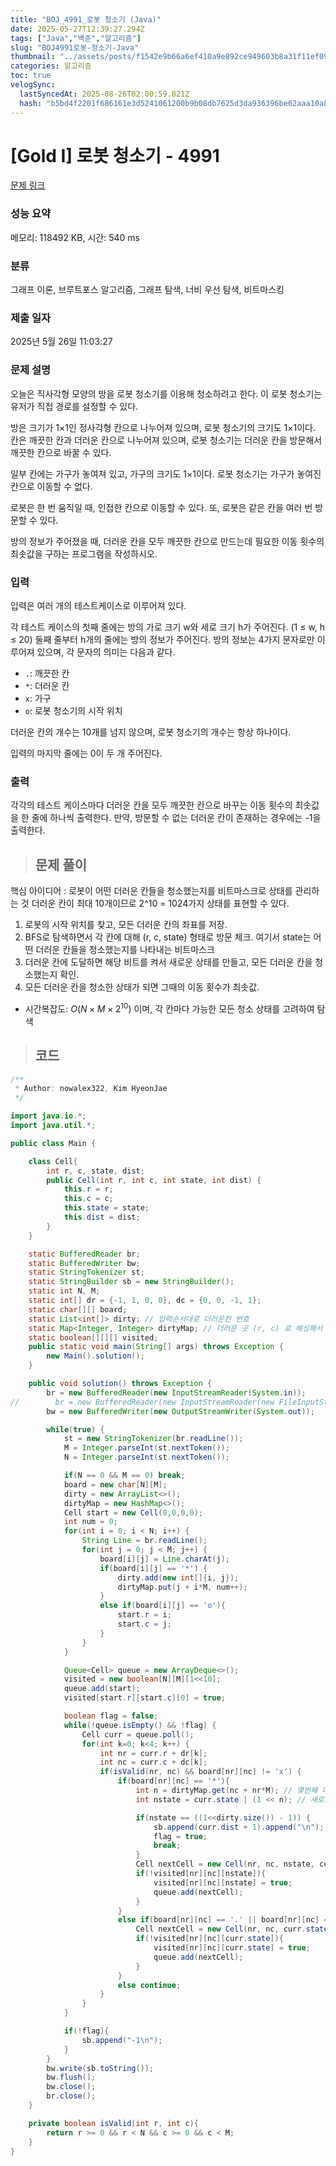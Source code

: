 ```yaml
---
title: "BOJ_4991_로봇 청소기 (Java)"
date: 2025-05-27T12:39:27.294Z
tags: ["Java","백준","알고리즘"]
slug: "BOJ4991로봇-청소기-Java"
thumbnail: "../assets/posts/f1542e9b66a6ef410a9e892ce949603b8a31f11ef091c2c5438fcc1c81ff9465.png"
categories: 알고리즘
toc: true
velogSync:
  lastSyncedAt: 2025-08-26T02:00:59.821Z
  hash: "b5bd4f2201f686161e3d5241061200b9b08db7625d3da936396be62aaa10a85f"
---
```


# [Gold I] 로봇 청소기 - 4991 

[문제 링크](https://www.acmicpc.net/problem/4991) 

### 성능 요약

메모리: 118492 KB, 시간: 540 ms

### 분류

그래프 이론, 브루트포스 알고리즘, 그래프 탐색, 너비 우선 탐색, 비트마스킹

### 제출 일자

2025년 5월 26일 11:03:27

### 문제 설명

<p>오늘은 직사각형 모양의 방을 로봇 청소기를 이용해 청소하려고 한다. 이 로봇 청소기는 유저가 직접 경로를 설정할 수 있다.</p>

<p>방은 크기가 1×1인 정사각형 칸으로 나누어져 있으며, 로봇 청소기의 크기도 1×1이다. 칸은 깨끗한 칸과 더러운 칸으로 나누어져 있으며, 로봇 청소기는 더러운 칸을 방문해서 깨끗한 칸으로 바꿀 수 있다.</p>

<p>일부 칸에는 가구가 놓여져 있고, 가구의 크기도 1×1이다. 로봇 청소기는 가구가 놓여진 칸으로 이동할 수 없다. </p>

<p>로봇은 한 번 움직일 때, 인접한 칸으로 이동할 수 있다. 또, 로봇은 같은 칸을 여러 번 방문할 수 있다.</p>

<p>방의 정보가 주어졌을 때, 더러운 칸을 모두 깨끗한 칸으로 만드는데 필요한 이동 횟수의 최솟값을 구하는 프로그램을 작성하시오.</p>

### 입력 

 <p>입력은 여러 개의 테스트케이스로 이루어져 있다.</p>

<p>각 테스트 케이스의 첫째 줄에는 방의 가로 크기 w와 세로 크기 h가 주어진다. (1 ≤ w, h ≤ 20) 둘째 줄부터 h개의 줄에는 방의 정보가 주어진다. 방의 정보는 4가지 문자로만 이루어져 있으며, 각 문자의 의미는 다음과 같다.</p>

<ul>
	<li><code>.</code>: 깨끗한 칸</li>
	<li><code>*</code>: 더러운 칸</li>
	<li><code>x</code>: 가구</li>
	<li><code>o</code>: 로봇 청소기의 시작 위치</li>
</ul>

<p>더러운 칸의 개수는 10개를 넘지 않으며, 로봇 청소기의 개수는 항상 하나이다.</p>

<p>입력의 마지막 줄에는 0이 두 개 주어진다.</p>

### 출력 

 <p>각각의 테스트 케이스마다 더러운 칸을 모두 깨끗한 칸으로 바꾸는 이동 횟수의 최솟값을 한 줄에 하나씩 출력한다. 만약, 방문할 수 없는 더러운 칸이 존재하는 경우에는 -1을 출력한다.</p>

> ## 문제 풀이

핵심 아이디어 : 로봇이 어떤 더러운 칸들을 청소했는지를 비트마스크로 상태를 관리하는 것
더러운 칸이 최대 10개이므로 2^10 = 1024가지 상태를 표현할 수 있다.


1. 로봇의 시작 위치를 찾고, 모든 더러운 칸의 좌표를 저장.
2. BFS로 탐색하면서 각 칸에 대해 (r, c, state) 형태로 방문 체크. 여기서 state는 어떤 더러운 칸들을 청소했는지를 나타내는 비트마스크
3. 더러운 칸에 도달하면 해당 비트를 켜서 새로운 상태를 만들고, 모든 더러운 칸을 청소했는지 확인.
4. 모든 더러운 칸을 청소한 상태가 되면 그때의 이동 횟수가 최솟값.

- 시간복잡도: $O(N × M × 2^{10})$ 이며, 각 칸마다 가능한 모든 청소 상태를 고려하여 탐색

> ## 코드

```java
/**
 * Author: nowalex322, Kim HyeonJae
 */

import java.io.*;
import java.util.*;

public class Main {

    class Cell{
        int r, c, state, dist;
        public Cell(int r, int c, int state, int dist) {
            this.r = r;
            this.c = c;
            this.state = state;
            this.dist = dist;
        }
    }

    static BufferedReader br;
    static BufferedWriter bw;
    static StringTokenizer st;
    static StringBuilder sb = new StringBuilder();
    static int N, M;
    static int[] dr = {-1, 1, 0, 0}, dc = {0, 0, -1, 1};
    static char[][] board;
    static List<int[]> dirty; // 입력순서대로 더러운칸 번호
    static Map<Integer, Integer> dirtyMap; // 더러운 곳 (r, c) 로 해싱해서 몇번째 더러운 칸인지 체크
    static boolean[][][] visited;
    public static void main(String[] args) throws Exception {
        new Main().solution();
    }

    public void solution() throws Exception {
        br = new BufferedReader(new InputStreamReader(System.in));
//        br = new BufferedReader(new InputStreamReader(new FileInputStream("src/main/java/BOJ_4991_로봇청소기/input.txt")));
        bw = new BufferedWriter(new OutputStreamWriter(System.out));

        while(true) {
            st = new StringTokenizer(br.readLine());
            M = Integer.parseInt(st.nextToken());
            N = Integer.parseInt(st.nextToken());

            if(N == 0 && M == 0) break;
            board = new char[N][M];
            dirty = new ArrayList<>();
            dirtyMap = new HashMap<>();
            Cell start = new Cell(0,0,0,0);
            int num = 0;
            for(int i = 0; i < N; i++) {
                String Line = br.readLine();
                for(int j = 0; j < M; j++) {
                    board[i][j] = Line.charAt(j);
                    if(board[i][j] == '*') {
                        dirty.add(new int[]{i, j});
                        dirtyMap.put(j + i*M, num++);
                    }
                    else if(board[i][j] == 'o'){
                        start.r = i;
                        start.c = j;
                    }
                }
            }

            Queue<Cell> queue = new ArrayDeque<>();
            visited = new boolean[N][M][1<<10];
            queue.add(start);
            visited[start.r][start.c][0] = true;

            boolean flag = false;
            while(!queue.isEmpty() && !flag) {
                Cell curr = queue.poll();
                for(int k=0; k<4; k++) {
                    int nr = curr.r + dr[k];
                    int nc = curr.c + dc[k];
                    if(isValid(nr, nc) && board[nr][nc] != 'x') {
                        if(board[nr][nc] == '*'){
                            int n = dirtyMap.get(nc + nr*M); // 몇번째 더러운 칸인지
                            int nstate = curr.state | (1 << n); // 새로운 state값

                            if(nstate == ((1<<dirty.size()) - 1)) {
                                sb.append(curr.dist + 1).append("\n");
                                flag = true;
                                break;
                            }
                            Cell nextCell = new Cell(nr, nc, nstate, curr.dist + 1);
                            if(!visited[nr][nc][nstate]){
                                visited[nr][nc][nstate] = true;
                                queue.add(nextCell);
                            }
                        }
                        else if(board[nr][nc] == '.' || board[nr][nc] == 'o') {
                            Cell nextCell = new Cell(nr, nc, curr.state, curr.dist + 1);
                            if(!visited[nr][nc][curr.state]){
                                visited[nr][nc][curr.state] = true;
                                queue.add(nextCell);
                            }
                        }
                        else continue;
                    }
                }
            }

            if(!flag){
                sb.append("-1\n");
            }
        }
        bw.write(sb.toString());
        bw.flush();
        bw.close();
        br.close();
    }

    private boolean isValid(int r, int c){
        return r >= 0 && r < N && c >= 0 && c < M;
    }
}
```